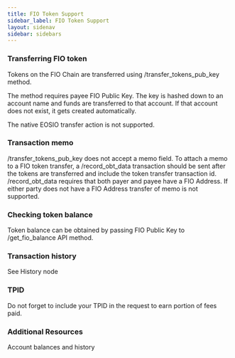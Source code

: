 ```yaml
---
title: FIO Token Support
sidebar_label: FIO Token Support
layout: sidenav
sidebar: sidebars
---
```


### Transferring FIO token

Tokens on the FIO Chain are transferred using /transfer_tokens_pub_key method.

The method requires payee FIO Public Key. The key is hashed down to an account name and funds are transferred to that account. If that account does not exist, it gets created automatically.

The native EOSIO transfer action is not supported.

### Transaction memo

/transfer_tokens_pub_key does not accept a memo field. To attach a memo to a FIO token transfer, a /record_obt_data transaction should be sent after the tokens are transferred and include the token transfer transaction id. /record_obt_data requires that both payer and payee have a FIO Address. If either party does not have a FIO Address transfer of memo is not supported.

### Checking token balance

Token balance can be obtained by passing FIO Public Key to /get_fio_balance API method.

### Transaction history

See History node

### TPID

Do not forget to include your TPID in the request to earn portion of fees paid.

### Additional Resources

Account balances and history